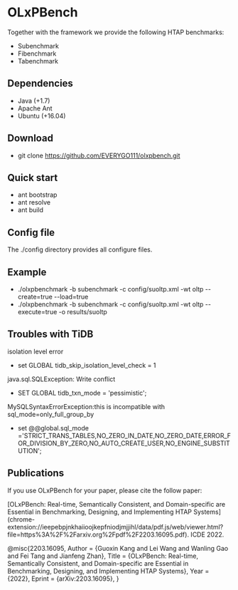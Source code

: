 # OLxPBench

Together with the framework we provide the following HTAP benchmarks:
  * Subenchmark
  * Fibenchmark
  * Tabenchmark

## Dependencies

+ Java (+1.7)
+ Apache Ant
+ Ubuntu (+16.04)

## Download
 + git clone https://github.com/EVERYGO111/olxpbench.git

## Quick start
+ ant bootstrap
+ ant resolve
+ ant build

## Config file
The ./config directory provides all configure files.

## Example

+ ./olxpbenchmark -b subenchmark -c config/suoltp.xml -wt oltp --create=true --load=true
+ ./olxpbenchmark -b subenchmark -c config/suoltp.xml -wt oltp --execute=true -o results/suoltp

## Troubles with TiDB
isolation level error
+ set GLOBAL tidb_skip_isolation_level_check = 1


java.sql.SQLException: Write conflict
+ SET GLOBAL tidb_txn_mode = 'pessimistic';


MySQLSyntaxErrorException:this is incompatible with sql_mode=only_full_group_by
+ set @@global.sql_mode ='STRICT_TRANS_TABLES,NO_ZERO_IN_DATE,NO_ZERO_DATE,ERROR_FOR_DIVISION_BY_ZERO,NO_AUTO_CREATE_USER,NO_ENGINE_SUBSTITUTION';


## Publications
If you use OLxPBench for your paper, please cite the follow paper:

[OLxPBench: Real-time, Semantically Consistent, and Domain-specific are Essential in Benchmarking, Designing, and Implementing HTAP Systems] (chrome-extension://ieepebpjnkhaiioojkepfniodjmjjihl/data/pdf.js/web/viewer.html?file=https%3A%2F%2Farxiv.org%2Fpdf%2F2203.16095.pdf). ICDE 2022.

@misc{2203.16095,
Author = {Guoxin Kang and Lei Wang and Wanling Gao and Fei Tang and Jianfeng Zhan},
Title = {OLxPBench: Real-time, Semantically Consistent, and Domain-specific are Essential in Benchmarking, Designing, and Implementing HTAP Systems},
Year = {2022},
Eprint = {arXiv:2203.16095},
}
